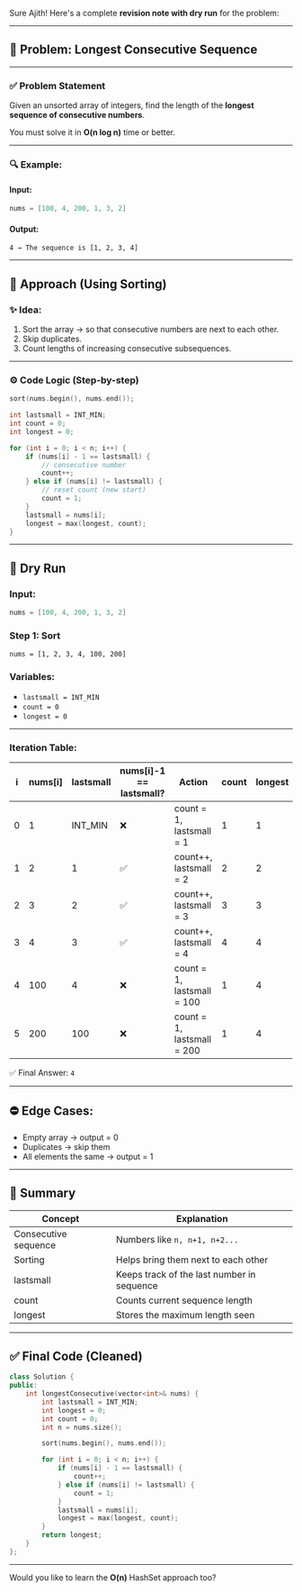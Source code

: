 Sure Ajith! Here's a complete **revision note with dry run** for the problem:

---

## 📘 Problem: **Longest Consecutive Sequence**

---

### ✅ Problem Statement

Given an unsorted array of integers, find the length of the **longest sequence of consecutive numbers**.

You must solve it in **O(n log n)** time or better.

---

### 🔍 Example:

#### Input:

```cpp
nums = [100, 4, 200, 1, 3, 2]
```

#### Output:

```
4 → The sequence is [1, 2, 3, 4]
```

---

## 🧠 Approach (Using Sorting)

### ✨ Idea:

1. Sort the array → so that consecutive numbers are next to each other.
2. Skip duplicates.
3. Count lengths of increasing consecutive subsequences.

---

### ⚙️ Code Logic (Step-by-step)

```cpp
sort(nums.begin(), nums.end());

int lastsmall = INT_MIN;
int count = 0;
int longest = 0;

for (int i = 0; i < n; i++) {
    if (nums[i] - 1 == lastsmall) {
        // consecutive number
        count++;
    } else if (nums[i] != lastsmall) {
        // reset count (new start)
        count = 1;
    }
    lastsmall = nums[i];
    longest = max(longest, count);
}
```

---

## 🧪 Dry Run

### Input:

```cpp
nums = [100, 4, 200, 1, 3, 2]
```

### Step 1: Sort

```
nums = [1, 2, 3, 4, 100, 200]
```

### Variables:

* `lastsmall = INT_MIN`
* `count = 0`
* `longest = 0`

---

### Iteration Table:

| i | nums\[i] | lastsmall | nums\[i]-1 == lastsmall? | Action                     | count | longest |
| - | -------- | --------- | ------------------------ | -------------------------- | ----- | ------- |
| 0 | 1        | INT\_MIN  | ❌                        | count = 1, lastsmall = 1   | 1     | 1       |
| 1 | 2        | 1         | ✅                        | count++, lastsmall = 2     | 2     | 2       |
| 2 | 3        | 2         | ✅                        | count++, lastsmall = 3     | 3     | 3       |
| 3 | 4        | 3         | ✅                        | count++, lastsmall = 4     | 4     | 4       |
| 4 | 100      | 4         | ❌                        | count = 1, lastsmall = 100 | 1     | 4       |
| 5 | 200      | 100       | ❌                        | count = 1, lastsmall = 200 | 1     | 4       |

✅ Final Answer: `4`

---

## ⛔ Edge Cases:

* Empty array → output = 0
* Duplicates → skip them
* All elements the same → output = 1

---

## 🧠 Summary

| Concept              | Explanation                                |
| -------------------- | ------------------------------------------ |
| Consecutive sequence | Numbers like `n, n+1, n+2...`              |
| Sorting              | Helps bring them next to each other        |
| lastsmall            | Keeps track of the last number in sequence |
| count                | Counts current sequence length             |
| longest              | Stores the maximum length seen             |

---

## ✅ Final Code (Cleaned)

```cpp
class Solution {
public:
    int longestConsecutive(vector<int>& nums) {
        int lastsmall = INT_MIN;
        int longest = 0;
        int count = 0;
        int n = nums.size();

        sort(nums.begin(), nums.end());

        for (int i = 0; i < n; i++) {
            if (nums[i] - 1 == lastsmall) {
                count++;
            } else if (nums[i] != lastsmall) {
                count = 1;
            }
            lastsmall = nums[i];
            longest = max(longest, count);
        }
        return longest;
    }
};
```

---

Would you like to learn the **O(n)** HashSet approach too?
